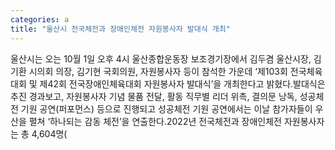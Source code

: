 ```yaml
---
categories: a
title: "울산시 전국체전과 장애인체전 자원봉사자 발대식 개최"
---
```

울산시는 오는 10월 1일 오후 4시 울산종합운동장 보조경기장에서 김두겸 울산시장, 김기환 시의회 의장, 김기현 국회의원, 자원봉사자 등이 참석한 가운데 ‘제103회 전국체육대회 및 제42회 전국장애인체육대회 자원봉사자 발대식’을 개최한다고 밝혔다.발대식은 추진 경과보고, 자원봉사자 기념 물품 전달, 활동 직무별 리더 위촉, 결의문 낭독, 성공체전 기원 공연(퍼포먼스) 등으로 진행되고 성공체전 기원 공연에서는 이날 참가자들이 우산을 펼쳐 ‘하나되는 감동 체전’을 연출한다.2022년 전국체전과 장애인체전 자원봉사자는 총 4,604명(